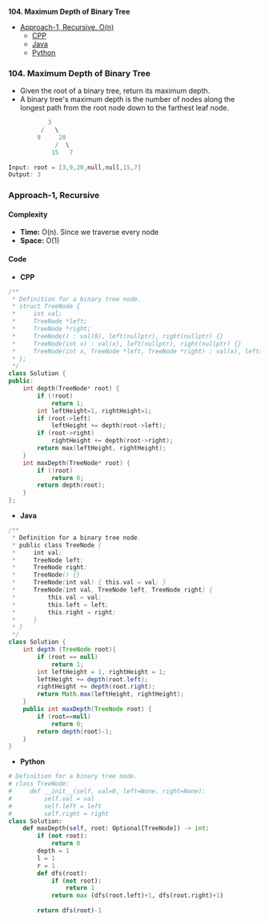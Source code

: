 **104. Maximum Depth of Binary Tree**
- [Approach-1, Recursive. O(n)](#a1)
  - [CPP](#c)
  - [Java](#j)
  - [Python](#p)

### 104. Maximum Depth of Binary Tree
- Given the root of a binary tree, return its maximum depth.
- A binary tree's maximum depth is the number of nodes along the longest path from the root node down to the farthest leaf node.
```c
           3
         /   \
        9     20
             /  \
            15   7
            
Input: root = [3,9,20,null,null,15,7]
Output: 3
```

<a name=a1></a>
### Approach-1, Recursive
#### Complexity
- **Time:** O(n). Since we traverse every node
- **Space:** O(1)

#### Code
<a name=c></a>
- **CPP**
```cpp
/**
 * Definition for a binary tree node.
 * struct TreeNode {
 *     int val;
 *     TreeNode *left;
 *     TreeNode *right;
 *     TreeNode() : val(0), left(nullptr), right(nullptr) {}
 *     TreeNode(int x) : val(x), left(nullptr), right(nullptr) {}
 *     TreeNode(int x, TreeNode *left, TreeNode *right) : val(x), left(left), right(right) {}
 * };
 */
class Solution {
public:
    int depth(TreeNode* root) {
        if (!root)
            return 1;
        int leftHeight=1, rightHeight=1;
        if (root->left)
            leftHeight += depth(root->left);
        if (root->right)
            rightHeight += depth(root->right);
        return max(leftHeight, rightHeight);
    }
    int maxDepth(TreeNode* root) {
        if (!root)
            return 0;
        return depth(root);
    }
};
```
<a name=j></a>
- **Java**
```java
/**
 * Definition for a binary tree node.
 * public class TreeNode {
 *     int val;
 *     TreeNode left;
 *     TreeNode right;
 *     TreeNode() {}
 *     TreeNode(int val) { this.val = val; }
 *     TreeNode(int val, TreeNode left, TreeNode right) {
 *         this.val = val;
 *         this.left = left;
 *         this.right = right;
 *     }
 * }
 */
class Solution {
    int depth (TreeNode root){
        if (root == null)
            return 1;
        int leftHeight = 1, rightHeight = 1;
        leftHeight += depth(root.left);
        rightHeight += depth(root.right);
        return Math.max(leftHeight, rightHeight);
    }
    public int maxDepth(TreeNode root) {
        if (root==null)
            return 0;
        return depth(root)-1;
    }
}
```
<a name=p></a>
- **Python**
```py
# Definition for a binary tree node.
# class TreeNode:
#     def __init__(self, val=0, left=None, right=None):
#         self.val = val
#         self.left = left
#         self.right = right
class Solution:
    def maxDepth(self, root: Optional[TreeNode]) -> int:
        if (not root):
            return 0
        depth = 1
        l = 1
        r = 1
        def dfs(root):
            if (not root):
                return 1
            return max (dfs(root.left)+1, dfs(root.right)+1)
                       
        return dfs(root)-1
```
